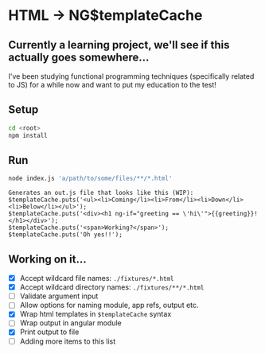 # HTML → NG$templateCache

## Currently a learning project, we'll see if this actually goes somewhere…

I've been studying functional programming techniques (specifically related to JS) for a while now and want to put my education to the test!

## Setup

```bash
cd <root>
npm install
```

## Run

```bash
node index.js 'a/path/to/some/files/**/*.html'
```

```
Generates an out.js file that looks like this (WIP):
$templateCache.puts('<ul><li>Coming</li><li>From</li><li>Down</li><li>Below</li></ul>');
$templateCache.puts('<div><h1 ng-if="greeting == \'hi\'">{{greeting}}!</h1></div>');
$templateCache.puts('<span>Working?</span>');
$templateCache.puts('Oh yes!!');
```

## Working on it…

* [x] Accept wildcard file names: `./fixtures/*.html`
* [x] Accept wildcard directory names: `./fixtures/**/*.html`
* [ ] Validate argument input
* [ ] Allow options for naming module, app refs, output etc.
* [x] Wrap html templates in `$templateCache` syntax
* [ ] Wrap output in angular module
* [x] Print output to file
* [ ] Adding more items to this list
